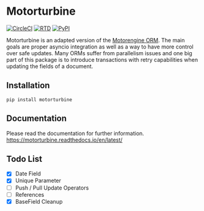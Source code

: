 # Motorturbine

[![CircleCI](https://circleci.com/gh/BFriedrichs/motorturbine.svg?style=shield)](https://circleci.com/gh/BFriedrichs/motorturbine)
[![RTD](https://readthedocs.org/projects/motorturbine/badge/?version=latest)](https://motorturbine.readthedocs.io/en/latest/)
[![PyPI](https://img.shields.io/pypi/v/motorturbine.svg?colorB=brightgreen)](https://pypi.org/project/motorturbine/)

Motorturbine is an adapted version of the [Motorengine ORM](https://motorengine.readthedocs.io/en/latest/). The main goals are proper asyncio integration as well as a way to have more control over safe updates. Many ORMs suffer from parallelism issues and one big part of this package is to introduce transactions with retry capabilities when updating the fields of a document.

## Installation
````
pip install motorturbine
````

## Documentation

Please read the documentation for further information.
https://motorturbine.readthedocs.io/en/latest/

## Todo List

* [x] Date Field
* [x] Unique Parameter
* [ ] Push / Pull Update Operators
* [ ] References
* [x] BaseField Cleanup
